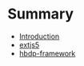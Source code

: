 # Summary

* [Introduction](README.md)
* [extjs5](extjs5.md)
* [hbdp-framework](hbdp-framework.md)

